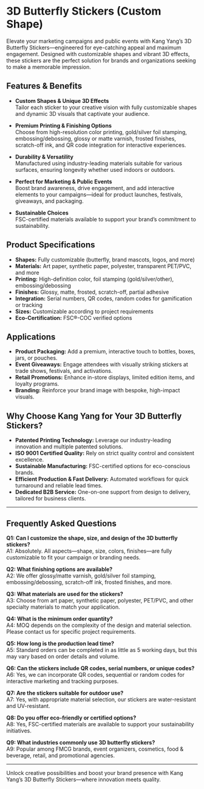 # 3D Butterfly Stickers (Custom Shape)

Elevate your marketing campaigns and public events with Kang Yang’s 3D Butterfly Stickers—engineered for eye-catching appeal and maximum engagement. Designed with customizable shapes and vibrant 3D effects, these stickers are the perfect solution for brands and organizations seeking to make a memorable impression.

## Features & Benefits

- **Custom Shapes & Unique 3D Effects**  
  Tailor each sticker to your creative vision with fully customizable shapes and dynamic 3D visuals that captivate your audience.

- **Premium Printing & Finishing Options**  
  Choose from high-resolution color printing, gold/silver foil stamping, embossing/debossing, glossy or matte varnish, frosted finishes, scratch-off ink, and QR code integration for interactive experiences.

- **Durability & Versatility**  
  Manufactured using industry-leading materials suitable for various surfaces, ensuring longevity whether used indoors or outdoors.

- **Perfect for Marketing & Public Events**  
  Boost brand awareness, drive engagement, and add interactive elements to your campaigns—ideal for product launches, festivals, giveaways, and packaging.

- **Sustainable Choices**  
  FSC-certified materials available to support your brand’s commitment to sustainability.

## Product Specifications

- **Shapes:** Fully customizable (butterfly, brand mascots, logos, and more)
- **Materials:** Art paper, synthetic paper, polyester, transparent PET/PVC, and more
- **Printing:** High-definition color, foil stamping (gold/silver/other), embossing/debossing
- **Finishes:** Glossy, matte, frosted, scratch-off, partial adhesive
- **Integration:** Serial numbers, QR codes, random codes for gamification or tracking
- **Sizes:** Customizable according to project requirements
- **Eco-Certification:** FSC®-COC verified options

## Applications

- **Product Packaging:** Add a premium, interactive touch to bottles, boxes, jars, or pouches.
- **Event Giveaways:** Engage attendees with visually striking stickers at trade shows, festivals, and activations.
- **Retail Promotions:** Enhance in-store displays, limited edition items, and loyalty programs.
- **Branding:** Reinforce your brand image with bespoke, high-impact visuals.

## Why Choose Kang Yang for Your 3D Butterfly Stickers?

- **Patented Printing Technology:** Leverage our industry-leading innovation and multiple patented solutions.
- **ISO 9001 Certified Quality:** Rely on strict quality control and consistent excellence.
- **Sustainable Manufacturing:** FSC-certified options for eco-conscious brands.
- **Efficient Production & Fast Delivery:** Automated workflows for quick turnaround and reliable lead times.
- **Dedicated B2B Service:** One-on-one support from design to delivery, tailored for business clients.

---

## Frequently Asked Questions

**Q1: Can I customize the shape, size, and design of the 3D butterfly stickers?**  
A1: Absolutely. All aspects—shape, size, colors, finishes—are fully customizable to fit your campaign or branding needs.

**Q2: What finishing options are available?**  
A2: We offer glossy/matte varnish, gold/silver foil stamping, embossing/debossing, scratch-off ink, frosted finishes, and more.

**Q3: What materials are used for the stickers?**  
A3: Choose from art paper, synthetic paper, polyester, PET/PVC, and other specialty materials to match your application.

**Q4: What is the minimum order quantity?**  
A4: MOQ depends on the complexity of the design and material selection. Please contact us for specific project requirements.

**Q5: How long is the production lead time?**  
A5: Standard orders can be completed in as little as 5 working days, but this may vary based on order details and volume.

**Q6: Can the stickers include QR codes, serial numbers, or unique codes?**  
A6: Yes, we can incorporate QR codes, sequential or random codes for interactive marketing and tracking purposes.

**Q7: Are the stickers suitable for outdoor use?**  
A7: Yes, with appropriate material selection, our stickers are water-resistant and UV-resistant.

**Q8: Do you offer eco-friendly or certified options?**  
A8: Yes, FSC-certified materials are available to support your sustainability initiatives.

**Q9: What industries commonly use 3D butterfly stickers?**  
A9: Popular among FMCG brands, event organizers, cosmetics, food & beverage, retail, and promotional agencies.

---

Unlock creative possibilities and boost your brand presence with Kang Yang’s 3D Butterfly Stickers—where innovation meets quality.